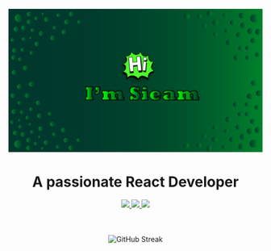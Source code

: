 ![logo](https://github.com/srssieam/srssieam/blob/main/github%20banner.png)
<h1 align="center">A passionate React Developer</h1>

<div align="center" style="margin-bottom: 20px;"> 
  <a href="mailto:srssieam@gmail.com">
    <img src="https://img.shields.io/badge/Gmail-333333?style=for-the-badge&logo=gmail&logoColor=red" />
  </a>
  <a href="https://www.linkedin.com/in/srs-sieam-66b1972a0/" target="_blank">
    <img src="https://img.shields.io/badge/LinkedIn-0077B5?style=for-the-badge&logo=linkedin&logoColor=white" target="_blank" />
  </a>
  <a href="srssieam.vercel.app" target="_blank">
     <img src="https://img.shields.io/badge/Portfolio-FF5722?style=for-the-badge&logo=todoist&logoColor=white" target="_blank" /> <!-- sqlite, safari, google-chrome are other good icon options -->
  </a>
</div>
<br/>
<p align="center">
    <img src="https://github-readme-streak-stats.herokuapp.com?user=srssieam&theme=dark&border_radius=8&date_format=M%20j%5B%2C%20Y%5D&mode=weekly&type=png&background=45%2C01312A%2C087B1E&dates=EBEA05&stroke=15EB0C&ring=0AEB18&fire=23EB03&sideNums=05EB1B&excludeDaysLabel=01EB0E&currStreakNum=08EB2C" alt="GitHub Streak" />
</p>


